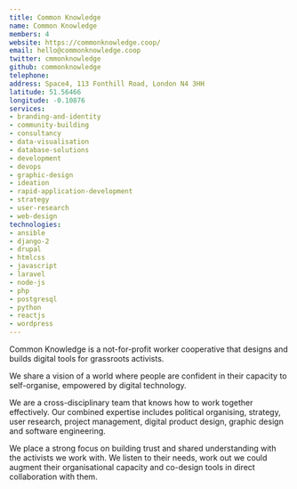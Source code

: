 ```yaml
---
title: Common Knowledge
name: Common Knowledge
members: 4
website: https://commonknowledge.coop/
email: hello@commonknowledge.coop
twitter: cmmonknowledge
github: commonknowledge
telephone:
address: Space4, 113 Fonthill Road, London N4 3HH
latitude: 51.56466
longitude: -0.10876
services:
- branding-and-identity
- community-building
- consultancy
- data-visualisation
- database-solutions
- development
- devops
- graphic-design
- ideation
- rapid-application-development
- strategy
- user-research
- web-design
technologies:
- ansible
- django-2
- drupal
- htmlcss
- javascript
- laravel
- node-js
- php
- postgresql
- python
- reactjs
- wordpress
---
```


Common Knowledge is a not-for-profit worker cooperative that designs and builds digital tools for grassroots activists.

We share a vision of a world where people are confident in their capacity to self-organise, empowered by digital technology.

We are a cross-disciplinary team that knows how to work together effectively. Our combined expertise includes political organising, strategy, user research, project management, digital product design, graphic design and software engineering.

We place a strong focus on building trust and shared understanding with the activists we work with. We listen to their needs, work out we could augment their organisational capacity and co-design tools in direct collaboration with them.
